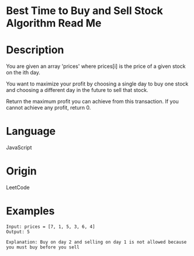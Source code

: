 # Best Time to Buy and Sell Stock Algorithm Read Me

# Description

You are given an array 'prices' where prices[i] is the price of a given stock on the ith day.

You want to maximize your profit by choosing a single day to buy one stock and choosing a different day in the future to sell that stock.

Return the maximum profit you can achieve from this transaction.  If you cannot achieve any profit, return 0.

# Language

JavaScript

# Origin

LeetCode

# Examples

```
Input: prices = [7, 1, 5, 3, 6, 4]
Output: 5

Explanation: Buy on day 2 and selling on day 1 is not allowed because you must buy before you sell
```